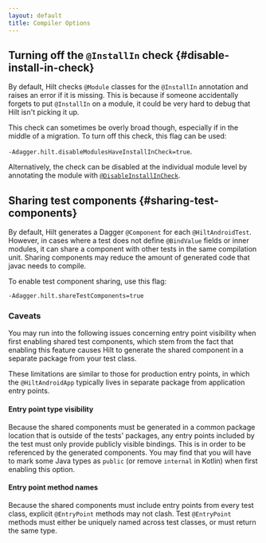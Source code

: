 ```yaml
---
layout: default
title: Compiler Options
---
```


## Turning off the `@InstallIn` check {#disable-install-in-check}

By default, Hilt checks `@Module` classes for the `@InstallIn` annotation and
raises an error if it is missing. This is because if someone accidentally
forgets to put `@InstallIn` on a module, it could be very hard to debug that
Hilt isn't picking it up.

This check can sometimes be overly broad though, especially if in the middle of
a migration. To turn off this check, this flag can be used:

`-Adagger.hilt.disableModulesHaveInstallInCheck=true`.

Alternatively, the check can be disabled at the individual module level by
annotating the module with
[`@DisableInstallInCheck`](https://dagger.dev/api/latest/dagger/hilt/migration/DisableInstallInCheck.html).

## Sharing test components {#sharing-test-components}

By default, Hilt generates a Dagger `@Component` for each `@HiltAndroidTest`.
However, in cases where a test does not define `@BindValue` fields or inner
modules, it can share a component with other tests in the same compilation unit.
Sharing components may reduce the amount of generated code that javac needs to
compile.

To enable test component sharing, use this flag:

`-Adagger.hilt.shareTestComponents=true`

### Caveats

You may run into the following issues concerning entry point visibility when
first enabling shared test components, which stem from the fact that enabling
this feature causes Hilt to generate the shared component in a separate package
from your test class.

These limitations are similar to those for production entry points, in which the
`@HiltAndroidApp` typically lives in separate package from application entry
points.

#### Entry point type visibility

Because the shared components must be generated in a common package location
that is outside of the tests' packages, any entry points included by the test
must only provide publicly visible bindings. This is in order to be referenced
by the generated components. You may find that you will have to mark some Java
types as `public` (or remove `internal` in Kotlin) when first enabling this
option.

#### Entry point method names

Because the shared components must include entry points from every test class,
explicit `@EntryPoint` methods may not clash. Test `@EntryPoint` methods must
either be uniquely named across test classes, or must return the same type.
